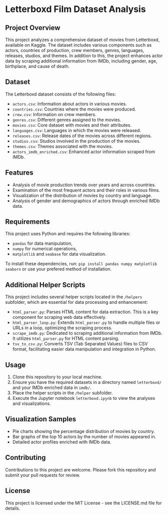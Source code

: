 # Letterboxd Film Dataset Analysis

## Project Overview
This project analyzes a comprehensive dataset of movies from Letterboxd, available on Kaggle. The dataset includes various components such as actors, countries of production, crew members, genres, languages, releases, studios, and themes. In addition to this, the project enhances actor data by scraping additional information from IMDb, including gender, age, birthplace, and cause of death.

## Dataset
The Letterboxd dataset consists of the following files:
- `actors.csv`: Information about actors in various movies.
- `countries.csv`: Countries where the movies were produced.
- `crew.csv`: Information on crew members.
- `genres.csv`: Different genres assigned to the movies.
- `movies.csv`: Core dataset with movies and their attributes.
- `languages.csv`: Languages in which the movies were released.
- `releases.csv`: Release dates of the movies across different regions.
- `studios.csv`: Studios involved in the production of the movies.
- `themes.csv`: Themes associated with the movies.
- `actors_imdb_enriched.csv`: Enhanced actor information scraped from IMDb.

## Features
- Analysis of movie production trends over years and across countries.
- Examination of the most frequent actors and their roles in various films.
- Visualization of the distribution of movies by country and language.
- Analysis of gender and demographics of actors through enriched IMDb data.

## Requirements
This project uses Python and requires the following libraries:
- `pandas` for data manipulation,
- `numpy` for numerical operations,
- `matplotlib` and `seabase` for data visualization.

To install these dependencies, run:
`pip install pandas numpy matplotlib seaborn`
or use your prefered method of installation.

## Additional Helper Scripts
This project includes several helper scripts located in the `/helpers` subfolder, which are essential for data processing and enhancement:

- `html_parser.py`: Parses HTML content for data extraction. This is a key component for scraping web data effectively.
- `html_parser_loop.py`: Extends `html_parser.py` to handle multiple files or URLs in a loop, optimizing the scraping process.
- `scrape_imdb.py`: Dedicated to scraping additional information from IMDb. It utilizes `html_parser.py` for HTML content parsing.
- `tsv_to_csv.py`: Converts TSV (Tab Separated Values) files to CSV format, facilitating easier data manipulation and integration in Python.

## Usage
1. Clone this repository to your local machine.
2. Ensure you have the required datasets in a directory named `letterboxd/` and your IMDb enriched data in `imdb/`.
3. Place the helper scripts in the `/helper` subfolder.
4. Execute the Jupyter notebook `letterboxd.ipynb` to view the analyses and visualizations.


## Visualization Samples
- Pie charts showing the percentage distribution of movies by country.
- Bar graphs of the top 10 actors by the number of movies appeared in.
- Detailed actor profiles enriched with IMDb data.

## Contributing
Contributions to this project are welcome. Please fork this repository and submit your pull requests for review.

## License
This project is licensed under the MIT License - see the LICENSE.md file for details.
